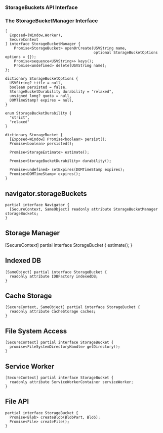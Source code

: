 ### StorageBuckets API Interface

### The StorageBucketManager Interface
```
[
  Exposed=(Window,Worker),
  SecureContext
] interface StorageBucketManager {
    Promise<StorageBucket> openOrCreate(USVString name,
                                        optional StorageBucketOptions options = {});
    Promise<sequence<USVString>> keys();
    Promise<undefined> delete(USVString name);
};

dictionary StorageBucketOptions {
  USVString? title = null,
  boolean persisted = false,
  StorageBucketDurability durability = "relaxed",
  unsigned long? quota = null,
  DOMTimeStamp? expires = null,
}

enum StorageBucketDurability {
  "strict",
  "relaxed"
}

dictionary StorageBucket {
  [Exposed=Window] Promise<boolean> persist();
  Promise<boolean> persisted();

  Promise<StorageEstimate> estimate();

  Promise<StorageBucketDurability> durability();

  Promise<undefined> setExpires(DOMTimeStamp expires);
  Promise<DOMTimeStamp> expires();
}
```

## navigator.storageBuckets
```
partial interface Navigator {
  [SecureContext, SameObject] readonly attribute StorageBucketManager storageBuckets;
}
```

## Storage Manager
[SecureContext] partial interface StorageBucket {
  estimate();
}

## Indexed DB
```
[SameObject] partial interface StorageBucket {
  readonly attribute IDBFactory indexedDB;
}
```

## Cache Storage
```
[SecureContext, SameObject] partial interface StorageBucket {
  readonly attribute CacheStorage caches;
}
```

## File System Access
```
[SecureContext] partial interface StorageBucket {
  promise<FileSystemDirectoryHandle> getDirectory();
}
```

## Service Worker
```
[SecureContext] partial interface StorageBucket {
  readonly attribute ServiceWorkerContainer serviceWorker;
}
```

## File API
```
partial interface StorageBucket {
  Promise<Blob> createBlob(BlobPart, Blob);
  Promise<File> createFile();
}
```
